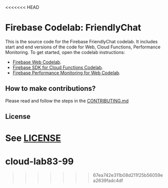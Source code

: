 <<<<<<< HEAD
# Firebase Codelab: FriendlyChat

This is the source code for the Firebase FriendlyChat codelab. It includes start and end versions of the
code for Web, Cloud Functions, Performance Monitoring. To get started, open the codelab instructions:

 - [Firebase Web Codelab](https://codelabs.developers.google.com/codelabs/firebase-web/).
 - [Firebase SDK for Cloud Functions Codelab](https://codelabs.developers.google.com/codelabs/firebase-cloud-functions/).
 - [Firebase Performance Monitoring for Web Codelab](https://codelabs.developers.google.com/codelabs/firebase-perf-mon-web/).


## How to make contributions?
Please read and follow the steps in the [CONTRIBUTING.md](CONTRIBUTING.md)


## License
See [LICENSE](LICENSE)
=======
# cloud-lab83-99
>>>>>>> 67ea742e311b08d211f25b56059ea2639fadc4df
